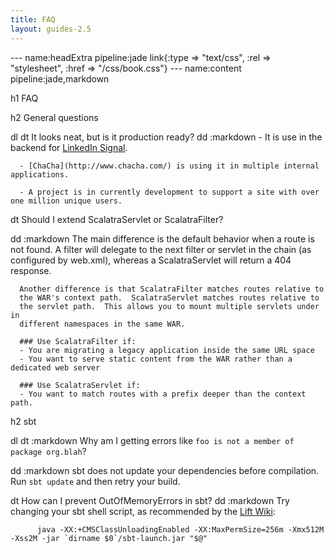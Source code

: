 ```yaml
---
title: FAQ
layout: guides-2.5
---
```


--- name:headExtra pipeline:jade
link{:type => "text/css",
                :rel => "stylesheet",
                :href  => "/css/book.css"}
--- name:content pipeline:jade,markdown

h1 FAQ

h2 General questions

dl
  dt It looks neat, but is it production ready?
  dd
    :markdown
      - It is use in the backend for [LinkedIn Signal](http://sna-projects.com/blog/2010/10/linkedin-signal-a-look-under-the-hood/).

      - [ChaCha](http://www.chacha.com/) is using it in multiple internal applications.

      - A project is in currently development to support a site with over one million unique users.

  dt Should I extend ScalatraServlet or ScalatraFilter?

  dd
    :markdown
      The main difference is the default behavior when a route is not found.
      A filter will delegate to the next filter or servlet in the chain (as
      configured by web.xml), whereas a ScalatraServlet will return a 404
      response.

      Another difference is that ScalatraFilter matches routes relative to
      the WAR's context path.  ScalatraServlet matches routes relative to
      the servlet path.  This allows you to mount multiple servlets under in
      different namespaces in the same WAR.

      ### Use ScalatraFilter if:
      - You are migrating a legacy application inside the same URL space
      - You want to serve static content from the WAR rather than a dedicated web server

      ### Use ScalatraServlet if:
      - You want to match routes with a prefix deeper than the context path.

h2 sbt

dl
  dt
    :markdown
      Why am I getting errors like `foo is not a member of package org.blah`?

  dd
    :markdown
      sbt does not update your dependencies before compilation.  Run `sbt update` and then retry your build.

  dt How can I prevent OutOfMemoryErrors in sbt?
  dd
    :markdown
      Try changing your sbt shell script, as recommended by the [Lift Wiki](http://www.assembla.com/wiki/show/liftweb/Using_SBT):

          java -XX:+CMSClassUnloadingEnabled -XX:MaxPermSize=256m -Xmx512M -Xss2M -jar `dirname $0`/sbt-launch.jar "$@"
